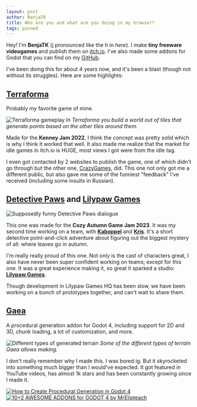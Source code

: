 ```yaml
---
layout: post
author: BenjaTK
title: Who are you and what are you doing in my browser?
tags: pinned
---
```


Hey! I'm **BenjaTK** (j pronounced like the _h_ in _here_). I make **tiny freeware videogames** and publish them on [itch.io](https://benjatk.itch.io/). I've also made some addons for Godot that you can find on my [GitHub](https://github.com/BenjaTK).

I've been doing this for about 4 years now, and it's been a blast (though not without its struggles). Here are some highlights:

## [Terraforma](https://benjatk.itch.io/terraforma)

Probably my favorite game of mine. 

![Terraforma gameplay](https://img.itch.zone/aW1hZ2UvMTY3MDkxMi85OTU4MjE1LmdpZg==/347x500/L6Lwst.gif)
*In Terraforma you build a world out of tiles that generate points based on the other tiles around them.*

Made for the **Kenney Jam 2022**, I think the concept was pretty solid which is why I think it worked that well. It also made me realize that the market for idle games in itch.io is HUGE, most views I got were from the idle tag.

I even got contacted by 2 websites to publish the game, one of which didn't go through but the other one, [CrazyGames](https://www.crazygames.com/game/terraforma?bypassCache=o9ipl), did. This one not only got me a different public, but also gave me some of the funniest "feedback" I've received (including some insults in Russian).

## [Detective Paws](https://benjatk.itch.io/detective-paws) and [Lilypaw Games](https://lilypaw-games.itch.io/)

![Supposedly funny Detective Paws dialogue](https://img.itch.zone/aW1hZ2UvMjI4OTg2MS8xMzYzODU3Ni5naWY=/347x500/H05rfs.gif)

This one was made for the **Cozy Autumn Game Jam 2023**. It was my second time working on a team, with [**Kaboppel**](https://phil-o.itch.io/) and [**Kris**](https://dapper-kris.itch.io/). It's a short detective point-and-click adventure about figuring out the biggest mystery of all: where leaves go in autumn. 

I'm really really proud of this one. Not only is the cast of characters great, I also have never been super confident working on teams; except for this one. It was a great experience making it, so great it sparked a studio: [**Lilypaw Games**](https://lilypaw-games.itch.io/).

Though development in Lilypaw Games HQ has been slow, we have been working on a bunch of prototypes together, and can't wait to share them.

## [Gaea](https://github.com/BenjaTK/Gaea)

A procedural generation addon for Godot 4, including support for 2D and 3D, chunk loading, a lot of customization, and more.

![Different types of generated terrain](https://github.com/BenjaTK/Gaea/raw/main/docs/assets/generators-showcase.png)
*Some of the different types of terrain Gaea allows making.*

I don't really remember why I made this. I was bored ig. But it skyrocketed into something much bigger than I would've expected. It got featured in YouTube videos, has almost 1k stars and has been constantly growing since I made it.

[![How to Create Procedural Generation in Godot 4](https://github.com/BenjaTK/Gaea/raw/main/docs/assets/devworm-thumbnail.jpg)](https://youtu.be/oB1xsCcO9wI "How to Create Procedural Generation in Godot 4")
[![10+2 AWESOME ADDONS for GODOT 4 by MrElipteach](https://github.com/BenjaTK/Gaea/raw/main/docs/assets/mrelipteach-thumbnail.jpg)](https://youtu.be/-FQNPCB7e3s?t=144&si=myv2OsGoLa7jiUfi "10+2 AWESOME ADDONS for GODOT 4 by MrElipteach")

